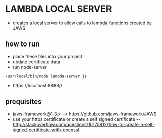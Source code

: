 # LAMBDA LOCAL SERVER

- creates a local server to allow calls to lambda functions created by JAWS

## how to run

- place these files into your project
- update certificate data
- run node-server

```
/usr/local/bin/node lambda-server.js
```

- https://localhost:8888/<stage>/<pathname>

## prequisites

- jaws-framework@1.3.x --> https://github.com/jaws-framework/JAWS
- use your https certificate or create a self signed certificate
-- http://stackoverflow.com/questions/10175812/how-to-create-a-self-signed-certificate-with-openssl